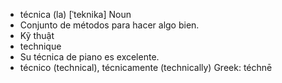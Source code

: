 - técnica (la)	[ˈteknika]	Noun
- Conjunto de métodos para hacer algo bien.
- Kỹ thuật
- technique
- Su técnica de piano es excelente.
- técnico (technical), técnicamente (technically)	Greek: téchnē